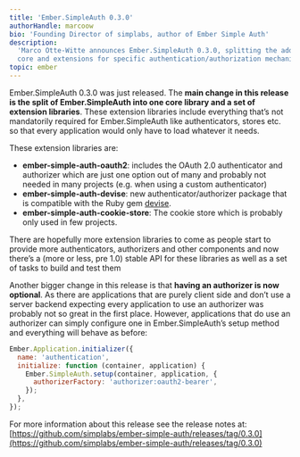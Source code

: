 ```yaml
---
title: 'Ember.SimpleAuth 0.3.0'
authorHandle: marcoow
bio: 'Founding Director of simplabs, author of Ember Simple Auth'
description:
  'Marco Otte-Witte announces Ember.SimpleAuth 0.3.0, splitting the addon into a
  core and extensions for specific authentication/authorization mechanisms.'
topic: ember
---
```


Ember.SimpleAuth 0.3.0 was just released. The **main change in this release is
the split of Ember.SimpleAuth into one core library and a set of extension
libraries**. These extension libraries include everything that’s not mandatorily
required for Ember.SimpleAuth like authenticators, stores etc. so that every
application would only have to load whatever it needs.

<!--break-->

These extension libraries are:

- **ember-simple-auth-oauth2**: includes the OAuth 2.0 authenticator and
  authorizer which are just one option out of many and probably not needed in
  many projects (e.g. when using a custom authenticator)
- **ember-simple-auth-devise**: new authenticator/authorizer package that is
  compatible with the Ruby gem
  [devise](https://github.com/plataformatec/devise).
- **ember-simple-auth-cookie-store**: The cookie store which is probably only
  used in few projects.

There are hopefully more extension libraries to come as people start to provide
more authenticators, authorizers and other components and now there’s a (more or
less, pre 1.0) stable API for these libraries as well as a set of tasks to build
and test them

Another bigger change in this release is that **having an authorizer is now
optional**. As there are applications that are purely client side and don’t use
a server backend expecting every application to use an authorizer was probably
not so great in the first place. However, applications that do use an authorizer
can simply configure one in Ember.SimpleAuth’s setup method and everything will
behave as before:

```js
Ember.Application.initializer({
  name: 'authentication',
  initialize: function (container, application) {
    Ember.SimpleAuth.setup(container, application, {
      authorizerFactory: 'authorizer:oauth2-bearer',
    });
  },
});
```

For more information about this release see the release notes at:
[https://github.com/simplabs/ember-simple-auth/releases/tag/0.3.0](https://github.com/simplabs/ember-simple-auth/releases/tag/0.3.0)
